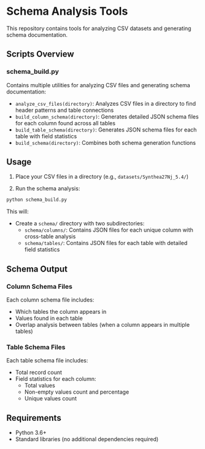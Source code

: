 # Schema Analysis Tools

This repository contains tools for analyzing CSV datasets and generating schema documentation.

## Scripts Overview

### schema_build.py

Contains multiple utilities for analyzing CSV files and generating schema documentation:

- `analyze_csv_files(directory)`: Analyzes CSV files in a directory to find header patterns and table connections
- `build_column_schema(directory)`: Generates detailed JSON schema files for each column found across all tables
- `build_table_schema(directory)`: Generates JSON schema files for each table with field statistics
- `build_schema(directory)`: Combines both schema generation functions

## Usage

1. Place your CSV files in a directory (e.g., `datasets/Synthea27Nj_5.4/`)

2. Run the schema analysis:

```bash
python schema_build.py
```

This will:
- Create a `schema/` directory with two subdirectories:
  - `schema/columns/`: Contains JSON files for each unique column with cross-table analysis
  - `schema/tables/`: Contains JSON files for each table with detailed field statistics

## Schema Output

### Column Schema Files
Each column schema file includes:
- Which tables the column appears in
- Values found in each table
- Overlap analysis between tables (when a column appears in multiple tables)

### Table Schema Files
Each table schema file includes:
- Total record count
- Field statistics for each column:
  - Total values
  - Non-empty values count and percentage
  - Unique values count

## Requirements

- Python 3.6+
- Standard libraries (no additional dependencies required)
